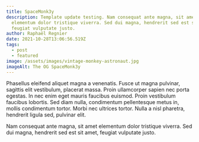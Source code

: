 ```yaml
---
title: SpaceMonk3y
description: Template update testing. Nam consequat ante magna, sit amet
  elementum dolor tristique viverra. Sed dui magna, hendrerit sed est sit amet,
  feugiat vulputate justo.
author: Raphaël Regnier
date: 2021-10-28T13:06:56.519Z
tags:
  - post
  - featured
image: /assets/images/vintage-monkey-astronaut.jpg
imageAlt: The OG SpaceMonk3y
---
```

Phasellus eleifend aliquet magna a venenatis. Fusce ut magna pulvinar, sagittis elit vestibulum, placerat massa. Proin ullamcorper sapien nec porta egestas. In nec enim eget mauris faucibus euismod. Proin vestibulum faucibus lobortis. Sed diam nulla, condimentum pellentesque metus in, mollis condimentum tortor. Morbi nec ultrices tortor. Nulla a nisl pharetra, hendrerit ligula sed, pulvinar elit.

Nam consequat ante magna, sit amet elementum dolor tristique viverra. Sed dui magna, hendrerit sed est sit amet, feugiat vulputate justo.